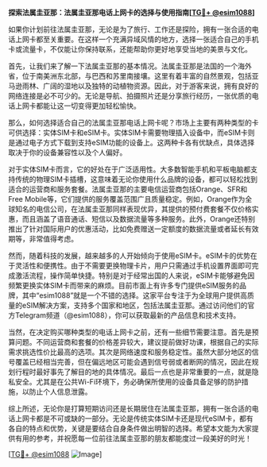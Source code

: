 **探索法属圭亚那：法属圭亚那电话上网卡的选择与使用指南[[TG💪+ @esim1088](https://t.me/s/esim1088)]**

如果你计划前往法属圭亚那，无论是为了旅行、工作还是探险，拥有一张合适的电话上网卡都至关重要。在这样一个充满异域风情的地方，选择一张适合自己的手机卡或流量卡，不仅能让你保持联系，还能帮助你更好地享受当地的美景与文化。

首先，让我们来了解一下法属圭亚那的基本情况。法属圭亚那是法国的一个海外省，位于南美洲东北部，与巴西和苏里南接壤。这里有着丰富的自然景观，包括亚马逊雨林、广阔的湿地以及独特的动植物资源。因此，对于游客来说，拥有良好的网络连接是必不可少的。无论是导航、拍摄照片还是分享旅行经历，一张优质的电话上网卡都能让这一切变得更加轻松愉快。

那么，如何选择适合自己的法属圭亚那电话上网卡呢？市场上主要有两种类型的卡可供选择：实体SIM卡和eSIM卡。实体SIM卡需要物理插入设备中，而eSIM卡则是通过电子方式下载到支持eSIM功能的设备上。这两种卡各有优缺点，具体选择取决于你的设备兼容性以及个人偏好。

对于实体SIM卡而言，它的好处在于广泛适用性。大多数智能手机和平板电脑都支持传统的物理SIM卡插槽，这意味着无论你使用什么品牌的设备，都可以轻松找到适合的运营商和服务套餐。法属圭亚那的主要电信运营商包括Orange、SFR和Free Mobile等，它们提供的服务覆盖范围广且质量稳定。例如，Orange作为全球知名的电信公司，在法属圭亚那同样表现优异，其提供的预付费套餐不仅价格实惠，而且涵盖了语音通话、短信以及数据流量等多种服务。此外，Orange还特别推出了针对国际用户的优惠活动，比如免费赠送一定额度的数据流量或者延长有效期等，非常值得考虑。

然而，随着科技的发展，越来越多的人开始倾向于使用eSIM卡。eSIM卡的优势在于灵活性和便携性。由于不需要更换物理卡片，用户只需通过手机设置界面即可完成激活流程，操作简单快捷。特别是对于经常出国的人来说，eSIM卡能够避免因频繁更换实体SIM卡而带来的麻烦。目前市面上有许多专门提供eSIM服务的品牌，其中“esim1088”就是一个不错的选择。这家平台专注于为全球用户提供高质量的eSIM解决方案，支持多个国家和地区，包括法属圭亚那。通过访问他们的官方Telegram频道（@esim1088），你可以获取最新的产品信息和技术支持。

当然，在决定购买哪种类型的电话上网卡之前，还有一些细节需要注意。首先是预算问题。不同运营商和套餐的价格差异较大，建议提前做好功课，根据自己的实际需求挑选性价比最高的选项。其次是网络速度和服务稳定性。虽然大部分地区的信号覆盖已经相当完善，但在偏远地区可能会遇到信号弱或者断网的情况，因此在规划行程时最好事先了解目的地的具体情况。最后一点也是非常重要的一点，就是隐私安全。尤其是在公共Wi-Fi环境下，务必确保所使用的设备具备足够的防护措施，以防止个人信息泄露。

综上所述，无论你是打算短期访问还是长期居住在法属圭亚那，拥有一张合适的电话上网卡都是不可或缺的一部分。无论是传统实体SIM卡还是现代eSIM卡，都有各自的特点和优势，关键是要结合自身条件做出明智的选择。希望本文能为大家提供有用的参考，并祝愿每一位前往法属圭亚那的朋友都能度过一段美好的时光！

[[TG💪+ @esim1088](https://t.me/s/esim1088) ![Image](https://i.postimg.cc/4NQfJmqS/Snipaste-2025-05-13-00-14-12.png)]